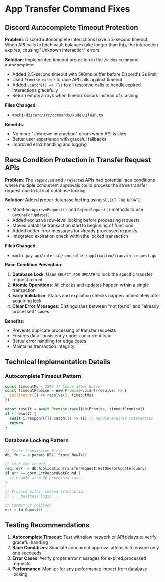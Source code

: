 # App Transfer Command Fixes

## Discord Autocomplete Timeout Protection

**Problem**: Discord autocomplete interactions have a 3-second timeout. When API calls to fetch vault balances take longer than this, the interaction expires, causing "Unknown interaction" errors.

**Solution**: Implemented timeout protection in the `/kudos` command autocomplete:
- Added 2.5-second timeout with 500ms buffer before Discord's 3s limit
- Used `Promise.race()` to race API calls against timeout
- Added `.catch(() => {})` to all response calls to handle expired interactions gracefully
- Return empty arrays when timeout occurs instead of crashing

**Files Changed**:
- `mochi-discord/src/commands/kudos/slash.ts`

**Benefits**:
- No more "Unknown interaction" errors when API is slow
- Better user experience with graceful fallbacks
- Improved error handling and logging

## Race Condition Protection in Transfer Request APIs

**Problem**: The `/approved` and `/rejected` APIs had potential race conditions where multiple concurrent approvals could process the same transfer request due to lack of database locking.

**Solution**: Added proper database locking using `SELECT FOR UPDATE`:
- Modified `ApproveRequest()` and `RejectRequest()` methods to use `GetOneForUpdate()`
- Added exclusive row-level locking before processing requests
- Moved database transaction start to beginning of functions
- Added better error messages for already processed requests
- Integrated expiration check within the locked transaction

**Files Changed**:
- `mochi-pay-api/internal/controller/application/transfer_request.go`

**Race Condition Prevention**:
1. **Database Lock**: Uses `SELECT FOR UPDATE` to lock the specific transfer request record
2. **Atomic Operations**: All checks and updates happen within a single transaction
3. **Early Validation**: Status and expiration checks happen immediately after acquiring lock
4. **Clear Error Messages**: Distinguishes between "not found" and "already processed" cases

**Benefits**:
- Prevents duplicate processing of transfer requests
- Ensures data consistency under concurrent load
- Better error handling for edge cases
- Maintains transaction integrity

## Technical Implementation Details

### Autocomplete Timeout Pattern
```typescript
const timeoutMs = 2500 // Leave 500ms buffer
const timeoutPromise = new Promise<void>((resolve) => {
  setTimeout(() => resolve(), timeoutMs)
})

const result = await Promise.race([apiPromise, timeoutPromise])
if (!result) {
  await i.respond([]).catch(() => {}) // Handle expired interaction
  return
}
```

### Database Locking Pattern
```go
// Start transaction first
db, fn := a.params.DB().Store.NewTx()

// Lock the record
req, err := db.ApplicationTransferRequest.GetOneForUpdate(query)
if err == gorm.ErrRecordNotFound {
  // Handle already processed case
}

// Process within locked transaction
// ... business logic ...

// Commit or rollback
err = fn.Commit()
```

## Testing Recommendations

1. **Autocomplete Timeout**: Test with slow network or API delays to verify graceful handling
2. **Race Conditions**: Simulate concurrent approval attempts to ensure only one succeeds
3. **Error Cases**: Verify proper error messages for expired/processed requests
4. **Performance**: Monitor for any performance impact from database locking